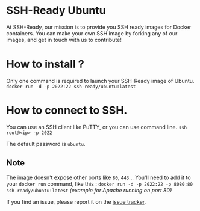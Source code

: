 # SSH-Ready Ubuntu

At SSH-Ready, our mission is to provide you SSH ready images for Docker containers.
You can make your own SSH image by forking any of our images, and get in touch with us to contribute!

# How to install ?
Only one command is required to launch your SSH-Ready image of Ubuntu.
`docker run -d -p 2022:22 ssh-ready/ubuntu:latest`

# How to connect to SSH.
You can use an SSH client like PuTTY, or you can use command line.
`ssh root@<ip> -p 2022`

The default password is `ubuntu`.

Note
----

The image doesn't expose other ports like `80`, `443`...
You'll need to add it to your `docker run` command, like this :
`docker run -d -p 2022:22 -p 8080:80 ssh-ready/ubuntu:latest`
*(example for Apache running on port 80)*

If you find an issue, please report it on the
[issue tracker](https://github.com/ssh-ready/ubuntu/issues/new/choose).
